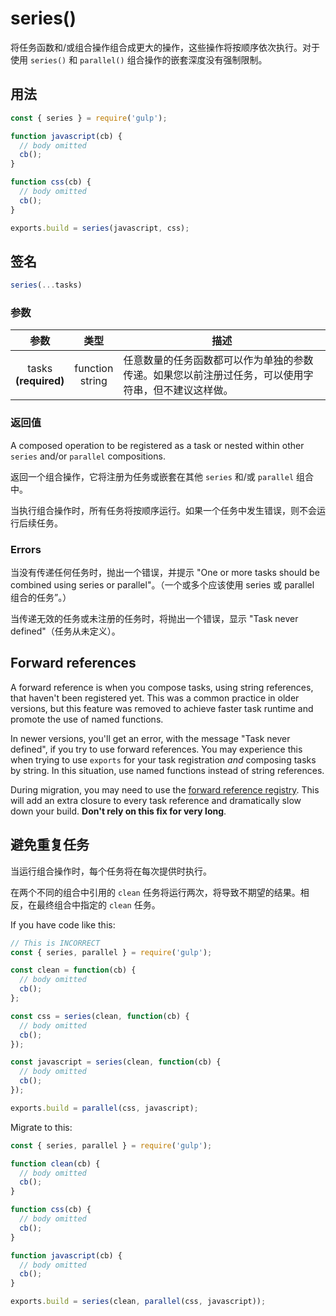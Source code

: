 <!-- front-matter
id: series
title: series()
hide_title: true
sidebar_label: series()
-->

# series()

将任务函数和/或组合操作组合成更大的操作，这些操作将按顺序依次执行。对于使用 `series()` 和 `parallel()` 组合操作的嵌套深度没有强制限制。

## 用法

```js
const { series } = require('gulp');

function javascript(cb) {
  // body omitted
  cb();
}

function css(cb) {
  // body omitted
  cb();
}

exports.build = series(javascript, css);
```

## 签名

```js
series(...tasks)
```

### 参数

| 参数 | 类型 | 描述 |
|:--------------:|:------:|-------|
| tasks<br>**(required)** | function<br>string | 任意数量的任务函数都可以作为单独的参数传递。如果您以前注册过任务，可以使用字符串，但不建议这样做。|

### 返回值

A composed operation to be registered as a task or nested within other `series` and/or `parallel` compositions.

返回一个组合操作，它将注册为任务或嵌套在其他 `series` 和/或 `parallel` 组合中。

当执行组合操作时，所有任务将按顺序运行。如果一个任务中发生错误，则不会运行后续任务。

### Errors

当没有传递任何任务时，抛出一个错误，并提示 "One or more tasks should be combined using series or parallel"。（一个或多个应该使用 series 或 parallel 组合的任务”。）

当传递无效的任务或未注册的任务时，将抛出一个错误，显示 "Task never defined"（任务从未定义）。

## Forward references

A forward reference is when you compose tasks, using string references, that haven't been registered yet. This was a common practice in older versions, but this feature was removed to achieve faster task runtime and promote the use of named functions.

In newer versions, you'll get an error, with the message "Task never defined", if you try to use forward references. You may experience this when trying to use `exports` for your task registration *and* composing tasks by string. In this situation, use named functions instead of string references.

During migration, you may need to use the [forward reference registry][undertaker-forward-reference-external]. This will add an extra closure to every task reference and dramatically slow down your build. **Don't rely on this fix for very long**.

## 避免重复任务

当运行组合操作时，每个任务将在每次提供时执行。

在两个不同的组合中引用的 `clean` 任务将运行两次，将导致不期望的结果。相反，在最终组合中指定的 `clean` 任务。

If you have code like this:
```js
// This is INCORRECT
const { series, parallel } = require('gulp');

const clean = function(cb) {
  // body omitted
  cb();
};

const css = series(clean, function(cb) {
  // body omitted
  cb();
});

const javascript = series(clean, function(cb) {
  // body omitted
  cb();
});

exports.build = parallel(css, javascript);
```

Migrate to this:
```js
const { series, parallel } = require('gulp');

function clean(cb) {
  // body omitted
  cb();
}

function css(cb) {
  // body omitted
  cb();
}

function javascript(cb) {
  // body omitted
  cb();
}

exports.build = series(clean, parallel(css, javascript));
```

[undertaker-forward-reference-external]: https://github.com/gulpjs/undertaker-forward-reference
